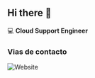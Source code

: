 ## Hi there 👋

:computer: **Cloud Support Engineer**

### Vias de contacto

![Website](https://www.linkedin.com/in/stiven-fory-a04a73264)